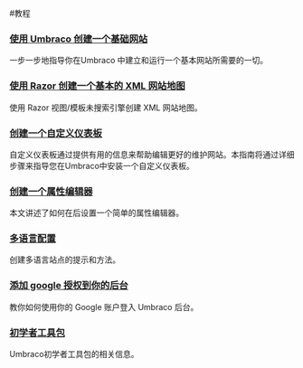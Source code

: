 #教程

### [使用 Umbraco 创建一个基础网站](Creating-Basic-Site/index.md)

一步一步地指导你在Umbraco 中建立和运行一个基本网站所需要的一切。

### [使用 Razor 创建一个基本的 XML 网站地图](Creating-An-XML-Site-Map/)

使用 Razor 视图/模板未搜索引擎创建 XML 网站地图。

### [创建一个自定义仪表板](Creating-a-Custom-Dashboard)

自定义仪表板通过提供有用的信息来帮助编辑更好的维护网站。本指南将通过详细步骤来指导您在Umbraco中安装一个自定义仪表板。

### [创建一个属性编辑器](Creating-a-Property-Editor/)
本文讲述了如何在后设置一个简单的属性编辑器。

### [多语言配置](Multilanguage-Setup/index.md)
创建多语言站点的提示和方法。

### [添加 google 授权到你的后台](Add-Google-Authentication/)
教你如何使用你的 Google 账户登入 Umbraco 后台。

### [初学者工具包](Starter-kit/)
Umbraco初学者工具包的相关信息。
